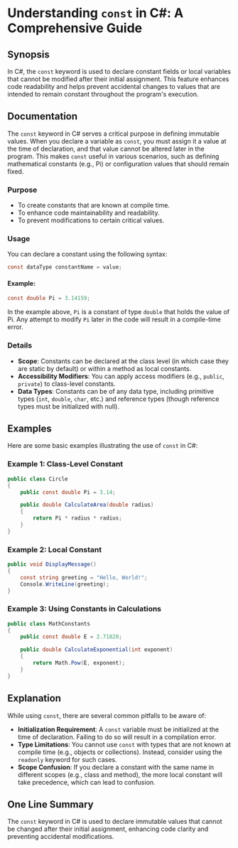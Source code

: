 <!--
Meta Description: # Understanding `const` in C#: A Comprehensive Guide ## Synopsis In C#, the `const` keyword is used to declare constant fields or local variables that...
Meta Keywords: const, constant, double, public, constants
-->

# Understanding `const` in C#: A Comprehensive Guide

## Synopsis
In C#, the `const` keyword is used to declare constant fields or local variables that cannot be modified after their initial assignment. This feature enhances code readability and helps prevent accidental changes to values that are intended to remain constant throughout the program's execution.

## Documentation
The `const` keyword in C# serves a critical purpose in defining immutable values. When you declare a variable as `const`, you must assign it a value at the time of declaration, and that value cannot be altered later in the program. This makes `const` useful in various scenarios, such as defining mathematical constants (e.g., Pi) or configuration values that should remain fixed.

### Purpose
- To create constants that are known at compile time.
- To enhance code maintainability and readability.
- To prevent modifications to certain critical values.

### Usage
You can declare a constant using the following syntax:

```csharp
const dataType constantName = value;
```

#### Example:
```csharp
const double Pi = 3.14159;
```

In the example above, `Pi` is a constant of type `double` that holds the value of Pi. Any attempt to modify `Pi` later in the code will result in a compile-time error.

### Details
- **Scope**: Constants can be declared at the class level (in which case they are static by default) or within a method as local constants.
- **Accessibility Modifiers**: You can apply access modifiers (e.g., `public`, `private`) to class-level constants.
- **Data Types**: Constants can be of any data type, including primitive types (`int`, `double`, `char`, etc.) and reference types (though reference types must be initialized with null).

## Examples
Here are some basic examples illustrating the use of `const` in C#:

### Example 1: Class-Level Constant
```csharp
public class Circle
{
    public const double Pi = 3.14;

    public double CalculateArea(double radius)
    {
        return Pi * radius * radius;
    }
}
```

### Example 2: Local Constant
```csharp
public void DisplayMessage()
{
    const string greeting = "Hello, World!";
    Console.WriteLine(greeting);
}
```

### Example 3: Using Constants in Calculations
```csharp
public class MathConstants
{
    public const double E = 2.71828;

    public double CalculateExponential(int exponent)
    {
        return Math.Pow(E, exponent);
    }
}
```

## Explanation
While using `const`, there are several common pitfalls to be aware of:

- **Initialization Requirement**: A `const` variable must be initialized at the time of declaration. Failing to do so will result in a compilation error.
- **Type Limitations**: You cannot use `const` with types that are not known at compile time (e.g., objects or collections). Instead, consider using the `readonly` keyword for such cases.
- **Scope Confusion**: If you declare a constant with the same name in different scopes (e.g., class and method), the more local constant will take precedence, which can lead to confusion.

## One Line Summary
The `const` keyword in C# is used to declare immutable values that cannot be changed after their initial assignment, enhancing code clarity and preventing accidental modifications.
